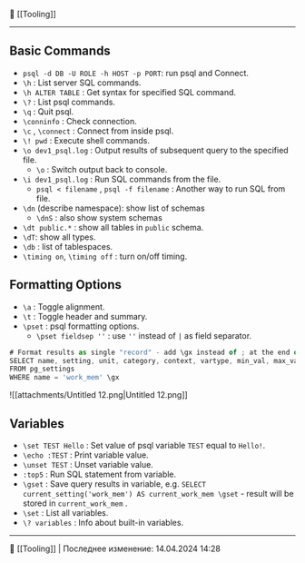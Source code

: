 📂 [[Tooling]]

----
## Basic Commands
- `psql -d DB -U ROLE -h HOST -p PORT`: run psql and Connect.
- `\h` : List server SQL commands.
- `\h ALTER TABLE` : Get syntax for specified SQL command.
- `\?` : List psql commands.
- `\q` : Quit psql.
- `\conninfo` : Check connection.
- `\c` , `\connect` : Connect from inside psql.
- `\! pwd` : Execute shell commands.
- `\o dev1_psql.log` : Output results of subsequent query to the specified file.
    - `\o` : Switch output back to console.
- `\i dev1_psql.log` : Run SQL commands from the file.
    - `psql < filename` , `psql -f filename` : Another way to run SQL from file.
- `\dn` (describe namespace): show list of schemas
    - `\dnS` : also show system schemas
- `\dt public.*` : show all tables in `public` schema.
- `\dT`: show all types.
- `\db` : list of tablespaces.
- `\timing on`, `\timing off` : turn on/off timing.
## Formatting Options
- `\a` : Toggle alignment.
- `\t` : Toggle header and summary.
- `\pset` : psql formatting options.
    - `\pset fieldsep ''` : use `''` instead of `|` as field separator.
```JavaScript
# Format results as single "record" - add \gx instead of ; at the end of query:
SELECT name, setting, unit, category, context, vartype, min_val, max_val, boot_val, reset_val 
FROM pg_settings 
WHERE name = 'work_mem' \gx
```
![[attachments/Untitled 12.png|Untitled 12.png]]
## Variables
- `\set TEST Hello` : Set value of psql variable `TEST` equal to `Hello!`.
- `\echo :TEST` : Print variable value.
- `\unset TEST` : Unset variable value.
- `:top5` : Run SQL statement from variable.
- `\gset` : Save query results in variable, e.g. `SELECT current_setting('work_mem') AS current_work_mem \gset` - result will be stored in `current_work_mem` .
- `\set` : List all variables.
- `\? variables` : Info about built-in variables.

----
📂 [[Tooling]] | Последнее изменение: 14.04.2024 14:28